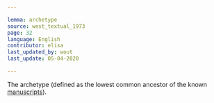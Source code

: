 ```yaml
---

lemma: archetype
source: west_textual_1973
page: 32
language: English
contributor: elisa
last_updated_by: wout
last_update: 05-04-2020

---
```


The archetype (defined as the lowest common ancestor of the known [manuscripts](manuscript.html)).
